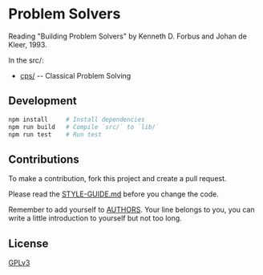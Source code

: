 # Problem Solvers

Reading "Building Problem Solvers" by Kenneth D. Forbus and Johan de Kleer, 1993.

In the src/:

- [cps/](src/cps/) -- Classical Problem Solving

## Development

```sh
npm install     # Install dependencies
npm run build   # Compile `src/` to `lib/`
npm run test    # Run test
```

## Contributions

To make a contribution, fork this project and create a pull request.

Please read the [STYLE-GUIDE.md](STYLE-GUIDE.md) before you change the code.

Remember to add yourself to [AUTHORS](AUTHORS).
Your line belongs to you, you can write a little
introduction to yourself but not too long.

## License

[GPLv3](LICENSE)
